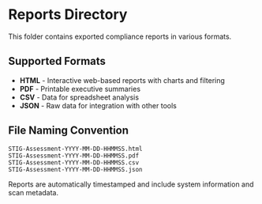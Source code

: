 # Reports Directory

This folder contains exported compliance reports in various formats.

## Supported Formats
- **HTML** - Interactive web-based reports with charts and filtering
- **PDF** - Printable executive summaries
- **CSV** - Data for spreadsheet analysis
- **JSON** - Raw data for integration with other tools

## File Naming Convention
```
STIG-Assessment-YYYY-MM-DD-HHMMSS.html
STIG-Assessment-YYYY-MM-DD-HHMMSS.pdf
STIG-Assessment-YYYY-MM-DD-HHMMSS.csv
STIG-Assessment-YYYY-MM-DD-HHMMSS.json
```

Reports are automatically timestamped and include system information and scan metadata.
